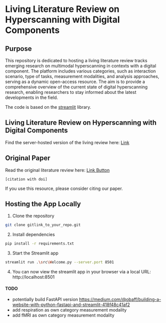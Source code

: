 
# Living Literature Review on Hyperscanning with Digital Components

## Purpose
This repository is dedicated to hosting a living literature review tracks emerging research on multimodal hyperscanning in contexts with a digital 
component. The platform includes various categories, such as interaction scenario, type of tasks, measurement 
modalities, and analysis approaches, serving as a dynamic open-access resource. 
The aim is to provide a comprehensive overview of the current state of digital hyperscanning research, 
enabling researchers to stay informed about the latest developments in the field.

The code is based on the [streamlit](https://streamlit.io/) library.

## Living Literature Review on Hyperscanning with Digital Components
Find the server-hosted version of the living review here:
[Link]()

## Original Paper
Read the original literature review here:
[Link Button]()
```
[citation with doi]
```
If you use this resource, please consider citing our paper. 

## Hosting the App Locally
1. Clone the repository
```bash
git clone gitlink_to_your_repo.git
```
2. Install dependencies
```bash
pip install -r requirements.txt
```
3. Start the Streamlit app
```bash
streamlit run .\src\Welcome.py --server.port 8501
```
4. You can now view the streamlit app in your browser via a local URL: 
http://localhost:8501


#### TODO
- potentially build FastAPI version https://medium.com/@obaff/building-a-website-with-python-fastapi-and-streamlit-418f48c41af2
- add respiration as own category measurement modality
- add fMRI as own category measurement modality
